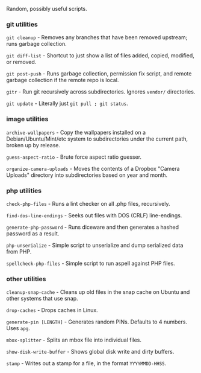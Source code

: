 Random, possibly useful scripts.

### git utilities

`git cleanup` - Removes any branches that have been removed upstream; runs garbage collection.

`git diff-list` - Shortcut to just show a list of files added, copied, modified, or removed.

`git post-push` - Runs garbage collection, permission fix script, and remote garbage collection if the remote repo is local.

`gitr` - Run git recursively across subdirectories.  Ignores `vendor/` directories.

`git update` - Literally just `git pull ; git status`.

### image utilities

`archive-wallpapers` - Copy the wallpapers installed on a Debian/Ubuntu/Mint/etc system to subdirectories under the current path, broken up by release.

`guess-aspect-ratio` - Brute force aspect ratio guesser.

`organize-camera-uploads` - Moves the contents of a Dropbox "Camera Uploads" directory into subdirectories based on year and month.

### php utilities

`check-php-files` - Runs a lint checker on all .php files, recursively.

`find-dos-line-endings` - Seeks out files with DOS (CRLF) line-endings.

`generate-php-password` - Runs diceware and then generates a hashed password as a result.

`php-unserialize` - Simple script to unserialize and dump serialized data from PHP.

`spellcheck-php-files` - Simple script to run aspell against PHP files.

### other utilities

`cleanup-snap-cache` - Cleans up old files in the snap cache on Ubuntu and other systems that use snap.

`drop-caches` - Drops caches in Linux.

`generate-pin [LENGTH]` - Generates random PINs.  Defaults to 4 numbers.  Uses `apg`.

`mbox-splitter` - Splits an mbox file into individual files.

`show-disk-write-buffer` - Shows global disk write and dirty buffers.

`stamp` - Writes out a stamp for a file, in the format `YYYYMMDD-HHSS`.

